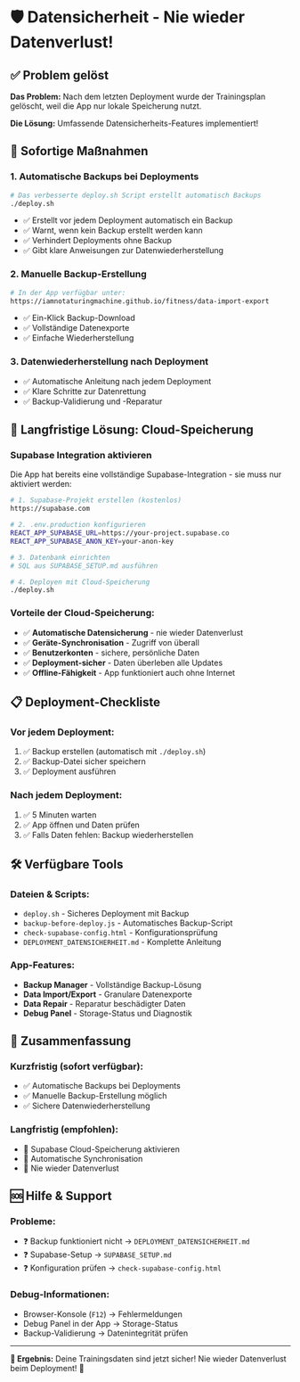 # 🛡️ Datensicherheit - Nie wieder Datenverlust!

## ✅ Problem gelöst

**Das Problem:** Nach dem letzten Deployment wurde der Trainingsplan gelöscht, weil die App nur lokale Speicherung nutzt.

**Die Lösung:** Umfassende Datensicherheits-Features implementiert!

## 🚀 Sofortige Maßnahmen

### 1. **Automatische Backups bei Deployments**
```bash
# Das verbesserte deploy.sh Script erstellt automatisch Backups
./deploy.sh
```
- ✅ Erstellt vor jedem Deployment automatisch ein Backup
- ✅ Warnt, wenn kein Backup erstellt werden kann
- ✅ Verhindert Deployments ohne Backup
- ✅ Gibt klare Anweisungen zur Datenwiederherstellung

### 2. **Manuelle Backup-Erstellung**
```bash
# In der App verfügbar unter:
https://iamnotaturingmachine.github.io/fitness/data-import-export
```
- ✅ Ein-Klick Backup-Download
- ✅ Vollständige Datenexporte
- ✅ Einfache Wiederherstellung

### 3. **Datenwiederherstellung nach Deployment**
- ✅ Automatische Anleitung nach jedem Deployment
- ✅ Klare Schritte zur Datenrettung
- ✅ Backup-Validierung und -Reparatur

## 🌟 Langfristige Lösung: Cloud-Speicherung

### **Supabase Integration aktivieren**
Die App hat bereits eine vollständige Supabase-Integration - sie muss nur aktiviert werden:

```bash
# 1. Supabase-Projekt erstellen (kostenlos)
https://supabase.com

# 2. .env.production konfigurieren
REACT_APP_SUPABASE_URL=https://your-project.supabase.co
REACT_APP_SUPABASE_ANON_KEY=your-anon-key

# 3. Datenbank einrichten
# SQL aus SUPABASE_SETUP.md ausführen

# 4. Deployen mit Cloud-Speicherung
./deploy.sh
```

### **Vorteile der Cloud-Speicherung:**
- ✅ **Automatische Datensicherung** - nie wieder Datenverlust
- ✅ **Geräte-Synchronisation** - Zugriff von überall
- ✅ **Benutzerkonten** - sichere, persönliche Daten
- ✅ **Deployment-sicher** - Daten überleben alle Updates
- ✅ **Offline-Fähigkeit** - App funktioniert auch ohne Internet

## 📋 Deployment-Checkliste

### **Vor jedem Deployment:**
1. ✅ Backup erstellen (automatisch mit `./deploy.sh`)
2. ✅ Backup-Datei sicher speichern
3. ✅ Deployment ausführen

### **Nach jedem Deployment:**
1. ✅ 5 Minuten warten
2. ✅ App öffnen und Daten prüfen
3. ✅ Falls Daten fehlen: Backup wiederherstellen

## 🛠️ Verfügbare Tools

### **Dateien & Scripts:**
- `deploy.sh` - Sicheres Deployment mit Backup
- `backup-before-deploy.js` - Automatisches Backup-Script
- `check-supabase-config.html` - Konfigurationsprüfung
- `DEPLOYMENT_DATENSICHERHEIT.md` - Komplette Anleitung

### **App-Features:**
- **Backup Manager** - Vollständige Backup-Lösung
- **Data Import/Export** - Granulare Datenexporte
- **Data Repair** - Reparatur beschädigter Daten
- **Debug Panel** - Storage-Status und Diagnostik

## 🎯 Zusammenfassung

### **Kurzfristig (sofort verfügbar):**
- ✅ Automatische Backups bei Deployments
- ✅ Manuelle Backup-Erstellung möglich
- ✅ Sichere Datenwiederherstellung

### **Langfristig (empfohlen):**
- 🌟 Supabase Cloud-Speicherung aktivieren
- 🌟 Automatische Synchronisation
- 🌟 Nie wieder Datenverlust

## 🆘 Hilfe & Support

### **Probleme:**
- ❓ Backup funktioniert nicht → `DEPLOYMENT_DATENSICHERHEIT.md`
- ❓ Supabase-Setup → `SUPABASE_SETUP.md`
- ❓ Konfiguration prüfen → `check-supabase-config.html`

### **Debug-Informationen:**
- Browser-Konsole (`F12`) → Fehlermeldungen
- Debug Panel in der App → Storage-Status
- Backup-Validierung → Datenintegrität prüfen

---

**🎉 Ergebnis:** Deine Trainingsdaten sind jetzt sicher! Nie wieder Datenverlust beim Deployment! 💪 